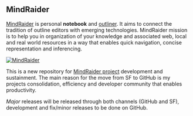 MindRaider
----------
[MindRaider](http://mindraider.sf.net) is personal **notebook** and [outliner](http://en.wikipedia.org/wiki/Outliner). 
It aims to connect the tradition of outline editors with emerging technologies. MindRaider 
mission is to help you in organization of your knowledge and associated web, local and 
real world resources in a way that enables quick navigation, concise representation 
and inferencing.

[![MindRaider](http://mindforger.com/projects/images/mr-preview.jpg "MindRaider - Personal Notebook and Outliner")](http://mindraider.sf.net)

This is a new repository for [MindRaider project](http://mindraider.sf.net) development 
and sustainment. The main reason for the move from SF to GitHub is my projects
consolidation, efficiency and developer community that enables productivity.

*Major* releases will be released through both channels (GitHub and SF), development
and fix/minor releases to be done on GitHub.

